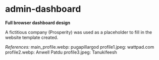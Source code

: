 # admin-dashboard
**Full browser dashboard design**

A fictitious company (Prosperity) was used as a placeholder to fill in the website template created.

*References:* 
main_profile.webp: pugapillargod
profile1.jpeg: wattpad.com
profile2.webp: Anwell Patdu
profile3.jpeg: Tanukifeesh

